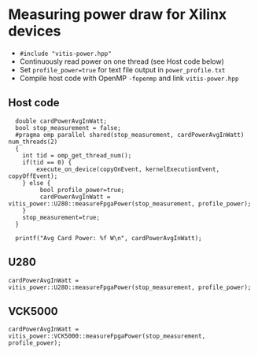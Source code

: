 # Measuring power draw for Xilinx devices

- `#include "vitis-power.hpp"`
- Continuously read power on one thread (see Host code below)
- Set `profile_power=true` for text file output in `power_profile.txt`
- Compile host code with OpenMP `-fopenmp` and link `vitis-power.hpp`

## Host code

```
  double cardPowerAvgInWatt;
  bool stop_measurement = false;
  #pragma omp parallel shared(stop_measurement, cardPowerAvgInWatt) num_threads(2)
  {
    int tid = omp_get_thread_num();
    if(tid == 0) {
        execute_on_device(copyOnEvent, kernelExecutionEvent, copyOffEvent);
    } else {
         bool profile_power=true;
         cardPowerAvgInWatt = vitis_power::U280::measureFpgaPower(stop_measurement, profile_power);
    }
    stop_measurement=true;
  }

  printf("Avg Card Power: %f W\n", cardPowerAvgInWatt);
```

## U280

`cardPowerAvgInWatt = vitis_power::U280::measureFpgaPower(stop_measurement, profile_power);`

## VCK5000

`cardPowerAvgInWatt = vitis_power::VCK5000::measureFpgaPower(stop_measurement, profile_power);`
